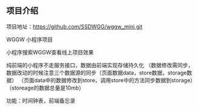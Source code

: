 ## 项目介绍

项目地址：https://github.com/SSDWGG/wggw_mini.git

WGGW 小程序项目

小程序搜索WGGW查看线上项目效果

纯前端的小程序不走服务接口，数据由前端实现存储持久化
（数据修改需同步，数据改动的时候注意三个数据源的同步（页面数据data，store数据，storage数据）
（页面data中的数据修改到store，调用store中的方法同步数据到storage）
（storeage的数据总量是10mb）

功能：时间钟表，前端备忘录



